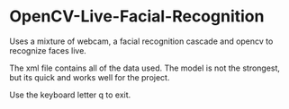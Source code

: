 # OpenCV-Live-Facial-Recognition
Uses a mixture of webcam, a facial recognition cascade and opencv to recognize faces live.

The xml file contains all of the data used. The model is not the strongest, but its quick and works well for the project.

Use the keyboard letter q to exit.